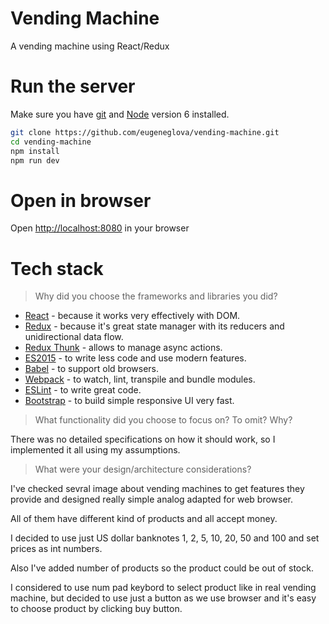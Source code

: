 # Vending Machine

A vending machine using React/Redux

# Run the server

Make sure you have [git](https://git-scm.com/downloads) and [Node](https://nodejs.org) version 6 installed.

```sh
git clone https://github.com/eugeneglova/vending-machine.git
cd vending-machine
npm install
npm run dev
```

# Open in browser

 Open [http://localhost:8080](http://localhost:8080) in your browser

# Tech stack

> Why did you choose the frameworks and libraries you did?

* [React](https://facebook.github.io/react/) - because it works very effectively with DOM.
* [Redux](http://redux.js.org/) - because it's great state manager with its reducers and unidirectional data flow.
* [Redux Thunk](https://github.com/gaearon/redux-thunk) - allows to manage async actions.
* [ES2015](https://babeljs.io/learn-es2015/) - to write less code and use modern features.
* [Babel](http://babeljs.io/) - to support old browsers.
* [Webpack](https://webpack.js.org/) - to watch, lint, transpile and bundle modules.
* [ESLint](http://eslint.org/) - to write great code.
* [Bootstrap](http://getbootstrap.com/) - to build simple responsive UI very fast.

> What functionality did you choose to focus on? To omit? Why?

There was no detailed specifications on how it should work, so I implemented it all using my assumptions.

> What were your design/architecture considerations?

I've checked sevral image about vending machines to get features they provide and designed really simple analog adapted for web browser.

All of them have different kind of products and all accept money.

I decided to use just US dollar banknotes 1, 2, 5, 10, 20, 50 and 100 and set prices as int numbers.

Also I've added number of products so the product could be out of stock.

I considered to use num pad keybord to select product like in real vending machine, but decided to use just a button as we use browser and it's easy to choose product by clicking buy button.
